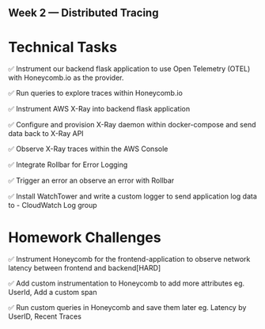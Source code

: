 ## Week 2 — Distributed Tracing


# Technical Tasks


✅ Instrument our backend flask application to use Open Telemetry (OTEL) with Honeycomb.io as the provider.

✅ Run queries to explore traces within Honeycomb.io

✅ Instrument AWS X-Ray into backend flask application

✅ Configure and provision X-Ray daemon within docker-compose and send data back to X-Ray API

✅ Observe X-Ray traces within the AWS Console

✅ Integrate Rollbar for Error Logging

✅ Trigger an error an observe an error with Rollbar

✅ Install WatchTower and write a custom logger to send application log data to - CloudWatch Log group
 
 
 #  Homework Challenges 
    
✅ Instrument Honeycomb for the frontend-application to observe network latency between frontend and backend[HARD]

✅ Add custom instrumentation to Honeycomb to add more attributes eg. UserId, Add a custom span

✅ Run custom queries in Honeycomb and save them later eg. Latency by UserID, Recent Traces
